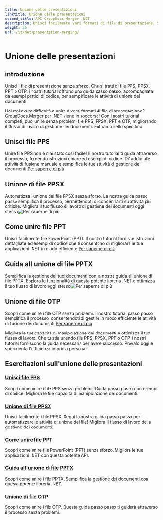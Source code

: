 ```yaml
---
title: Unione delle presentazioni
linktitle: Unione delle presentazioni
second_title: API GroupDocs.Merger .NET
description: Unisci facilmente vari formati di file di presentazione. Segui i nostri tutorial per unire file PPS, PPSX, PPT e OTP in modo efficiente. #GroupDocs.Merger
weight: 25
url: /it/net/presentation-merging/
---
```


# Unione delle presentazioni

## introduzione

Unisci i file di presentazione senza sforzo. Che si tratti di file PPS, PPSX, PPT o OTP, i nostri tutorial offrono una guida passo passo, accompagnata da esempi pratici di codice, per semplificare le attività di unione dei documenti.

Hai mai avuto difficoltà a unire diversi formati di file di presentazione? GroupDocs.Merger per .NET viene in soccorso! Con i nostri tutorial completi, puoi unire senza problemi file PPS, PPSX, PPT e OTP, migliorando il flusso di lavoro di gestione dei documenti. Entriamo nello specifico:

##  Unisci file PPS

 Unire file PPS non è mai stato così facile! Il nostro tutorial ti guida attraverso il processo, fornendo istruzioni chiare ed esempi di codice. Di' addio alle attività di fusione manuale e semplifica le tue attività di gestione dei documenti.[Per saperne di più](./merge-pps-files/)

##  Unione di file PPSX

 Automatizza l'unione dei file PPSX senza sforzo. La nostra guida passo passo semplifica il processo, permettendoti di concentrarti su attività più critiche. Migliora il tuo flusso di lavoro di gestione dei documenti oggi stesso![Per saperne di più](./merging-ppsx-files/)

##  Come unire file PPT

 Unisci facilmente file PowerPoint (PPT). Il nostro tutorial fornisce istruzioni dettagliate ed esempi di codice che ti consentono di migliorare le tue applicazioni .NET in modo efficiente.[Per saperne di più](./how-to-merge-ppt-files/)

##  Guida all'unione di file PPTX

 Semplifica la gestione dei tuoi documenti con la nostra guida all'unione di file PPTX. Esplora le funzionalità di questa potente libreria .NET e ottimizza il tuo flusso di lavoro oggi stesso![Per saperne di più](./guide-merging-pptx-files/)

##  Unione di file OTP

Scopri come unire i file OTP senza problemi. Il nostro tutorial passo passo semplifica il processo, consentendoti di gestire in modo efficiente le attività di fusione dei documenti.[Per saperne di più](./merging-otp-files/)

Migliora le tue capacità di manipolazione dei documenti e ottimizza il tuo flusso di lavoro. Che tu stia unendo file PPS, PPSX, PPT o OTP, i nostri tutorial forniscono la guida necessaria per avere successo. Provalo oggi e sperimenta l'efficienza in prima persona!
## Esercitazioni sull'unione delle presentazioni
### [Unisci file PPS](./merge-pps-files/)
Scopri come unire i file PPS senza problemi. Guida passo passo con esempi di codice. Migliora le tue capacità di manipolazione dei documenti.
### [Unione di file PPSX](./merging-ppsx-files/)
Unisci facilmente i file PPSX. Segui la nostra guida passo passo per automatizzare le attività di unione dei file! Migliora il flusso di lavoro della gestione dei documenti.
### [Come unire file PPT](./how-to-merge-ppt-files/)
Scopri come unire file PowerPoint (PPT) senza sforzo. Migliora le tue applicazioni .NET con questa potente API.
### [Guida all'unione di file PPTX](./guide-merging-pptx-files/)
Scopri come unire i file PPTX. Semplifica la gestione dei documenti con questa potente libreria .NET.
### [Unione di file OTP](./merging-otp-files/)
Scopri come unire i file OTP. Questa guida passo passo ti guiderà attraverso il processo senza problemi.